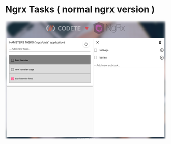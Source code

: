 #  Ngrx Tasks ( normal ngrx version )

<p style="text-align: center;"><img src="../_images/tasks-data.png" ></p>
